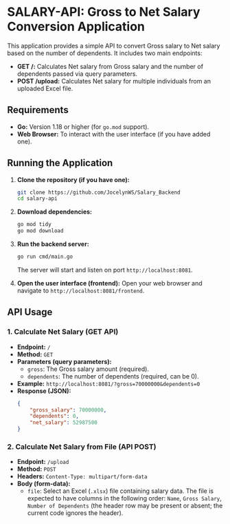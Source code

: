 # SALARY-API: Gross to Net Salary Conversion Application

This application provides a simple API to convert Gross salary to Net salary based on the number of dependents. It includes two main endpoints:

* **GET /:** Calculates Net salary from Gross salary and the number of dependents passed via query parameters.
* **POST /upload:** Calculates Net salary for multiple individuals from an uploaded Excel file.

## Requirements

* **Go:** Version 1.18 or higher (for `go.mod` support).
* **Web Browser:** To interact with the user interface (if you have added one).

## Running the Application

1.  **Clone the repository (if you have one):**
    ```bash
    git clone https://github.com/JocelynWS/Salary_Backend
    cd salary-api
    ```

2.  **Download dependencies:**
    ```bash
    go mod tidy
    go mod download
    ```

3.  **Run the backend server:**
    ```bash
    go run cmd/main.go
    ```
    The server will start and listen on port `http://localhost:8081`.

4.  **Open the user interface (frontend):**
    Open your web browser and navigate to `http://localhost:8081/frontend`.

## API Usage

### 1. Calculate Net Salary (GET API)

* **Endpoint:** `/`
* **Method:** `GET`
* **Parameters (query parameters):**
    * `gross`: The Gross salary amount (required).
    * `dependents`: The number of dependents (required, can be 0).
* **Example:**
    `http://localhost:8081/?gross=70000000&dependents=0`
* **Response (JSON):**
    ```json
    {
        "gross_salary": 70000000,
        "dependents": 0,
        "net_salary": 52987500
    }
    ```

### 2. Calculate Net Salary from File (API POST)

* **Endpoint:** `/upload`
* **Method:** `POST`
* **Headers:** `Content-Type: multipart/form-data`
* **Body (form-data):**
    * `file`: Select an Excel (`.xlsx`) file containing salary data. The file is expected to have columns in the following order: `Name`, `Gross Salary`, `Number of Dependents` (the header row may be present or absent; the current code ignores the header).

    


